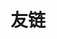 ---
title: 友链
layout: friends
comment: true
description: 云游的小伙伴们
links:
  - name: 蝉時雨
    siteUrl: https://chanshiyu.com
    siteImg: https://i.loli.net/2019/02/23/5c716d9677551.png
    avatar: https://i.loli.net/2018/12/09/5c0cc2b4e0195.png
  - name: 於清樂
    siteUrl: http://www.cnblogs.com/kirito-c/
    siteImg: https://i.loli.net/2019/02/24/5c716e0fc47cc.png
    avatar: https://avatars2.githubusercontent.com/u/22363274?s=460&amp;v=4

# 支持使用 json 数据链接
# links: https://domain/links.json
random: true
---